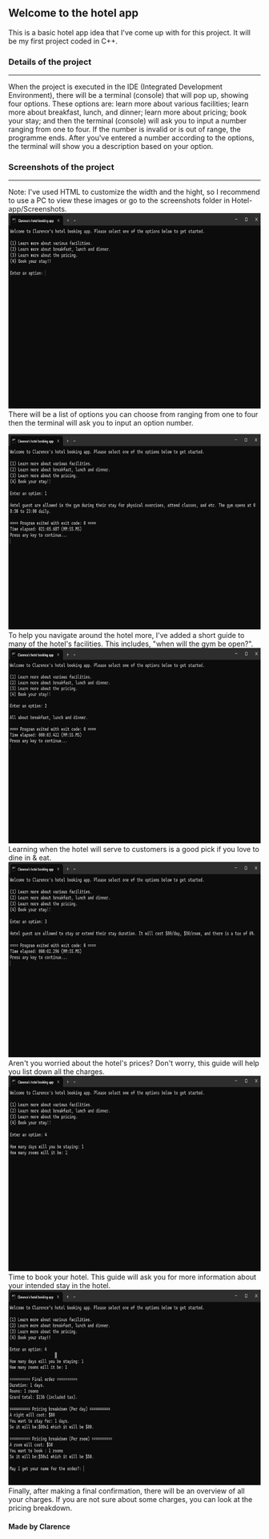 ## Welcome to the hotel app
This is a basic hotel app idea that I've come up with for this project. It will be my first project coded in C++.

### Details of the project
---
When the project is executed in the IDE (Integrated Development Environment), there will be a terminal (console) that will pop up, showing four options. These options are: learn more about various facilities; learn more about breakfast, lunch, and dinner; learn more about pricing; book your stay; and then the terminal (console) will ask you to input a number ranging from one to four. If the number is invalid or is out of range, the programme ends. After you've entered a number according to the options, the terminal will show you a description based on your option.

### Screenshots of the project
---
Note: I've used HTML to customize the width and the hight, so I recommend to use a PC to view these images or go to the screenshots folder in Hotel-app/Screenshots.
 <img src=https://raw.githubusercontent.com/PositionV2024/Hotel-app/main/Screenshots/Screenshot%201.png width=780 height=390/>
There will be a list of options you can choose from ranging from one to four then the terminal will ask you to input an option number.

<img src=https://raw.githubusercontent.com/PositionV2024/Hotel-app/main/Screenshots/Screenshot%202.png width=780 height=390/>
To help you navigate around the hotel more, I've added a short guide to many of the hotel's facilities. This includes, "when will the gym be open?".

<img src=https://raw.githubusercontent.com/PositionV2024/Hotel-app/main/Screenshots/Screenshot%203.png width=780 height=390/>
Learning when the hotel will serve to customers is a good pick if you love to dine in & eat.

<img src=https://raw.githubusercontent.com/PositionV2024/Hotel-app/main/Screenshots/Screenshot%204.png width=780 height=390/>
Aren't you worried about the hotel's prices? Don't worry, this guide will help you list down all the charges.

 <img src=https://raw.githubusercontent.com/PositionV2024/Hotel-app/main/Screenshots/Screenshot%205.png width=780 height=390/>
Time to book your hotel. This guide will ask you for more information about your intended stay in the hotel.

 <img src=https://raw.githubusercontent.com/PositionV2024/Hotel-app/main/Screenshots/Screenshot%206.png width=780 height=390/>
Finally, after making a final confirmation, there will be an overview of all your charges. If you are not sure about some charges, you can look at the pricing breakdown.

#### Made by Clarence
